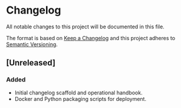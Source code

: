 # Changelog

All notable changes to this project will be documented in this file.

The format is based on [Keep a Changelog](https://keepachangelog.com/en/1.1.0/) and this project
adheres to [Semantic Versioning](https://semver.org/spec/v2.0.0.html).

## [Unreleased]
### Added
- Initial changelog scaffold and operational handbook.
- Docker and Python packaging scripts for deployment.
